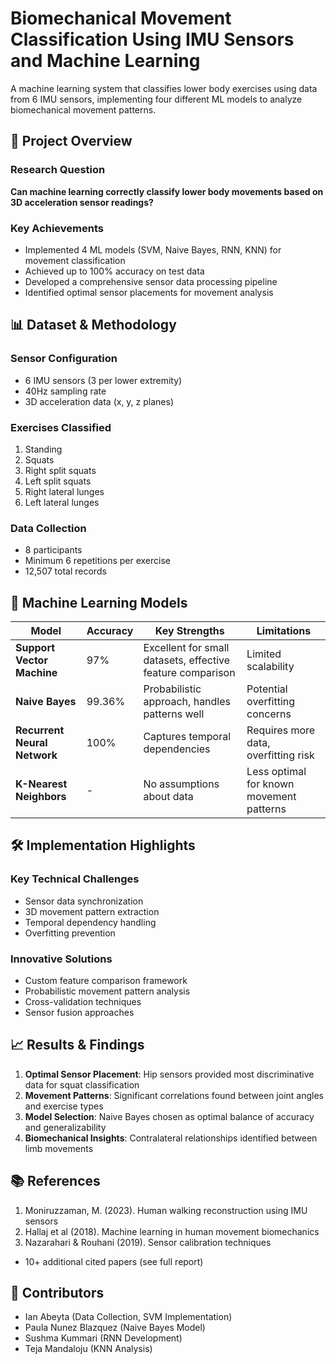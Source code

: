 # Biomechanical Movement Classification Using IMU Sensors and Machine Learning

A machine learning system that classifies lower body exercises using data from 6 IMU sensors, implementing four different ML models to analyze biomechanical movement patterns.

## 📌 Project Overview

### Research Question
**Can machine learning correctly classify lower body movements based on 3D acceleration sensor readings?**

### Key Achievements
- Implemented 4 ML models (SVM, Naive Bayes, RNN, KNN) for movement classification
- Achieved up to 100% accuracy on test data
- Developed a comprehensive sensor data processing pipeline
- Identified optimal sensor placements for movement analysis

## 📊 Dataset & Methodology

### Sensor Configuration
- 6 IMU sensors (3 per lower extremity)
- 40Hz sampling rate
- 3D acceleration data (x, y, z planes)

### Exercises Classified
1. Standing
2. Squats
3. Right split squats
4. Left split squats
5. Right lateral lunges
6. Left lateral lunges

### Data Collection
- 8 participants
- Minimum 6 repetitions per exercise
- 12,507 total records

## 🧠 Machine Learning Models

| Model | Accuracy | Key Strengths | Limitations |
|-------|----------|---------------|-------------|
| **Support Vector Machine** | 97% | Excellent for small datasets, effective feature comparison | Limited scalability |
| **Naive Bayes** | 99.36% | Probabilistic approach, handles patterns well | Potential overfitting concerns |
| **Recurrent Neural Network** | 100% | Captures temporal dependencies | Requires more data, overfitting risk |
| **K-Nearest Neighbors** | - | No assumptions about data | Less optimal for known movement patterns |


## 🛠️ Implementation Highlights

### Key Technical Challenges
- Sensor data synchronization
- 3D movement pattern extraction
- Temporal dependency handling
- Overfitting prevention

### Innovative Solutions
- Custom feature comparison framework
- Probabilistic movement pattern analysis
- Cross-validation techniques
- Sensor fusion approaches

## 📈 Results & Findings

1. **Optimal Sensor Placement**: Hip sensors provided most discriminative data for squat classification
2. **Movement Patterns**: Significant correlations found between joint angles and exercise types
3. **Model Selection**: Naive Bayes chosen as optimal balance of accuracy and generalizability
4. **Biomechanical Insights**: Contralateral relationships identified between limb movements

## 📚 References
1. Moniruzzaman, M. (2023). Human walking reconstruction using IMU sensors
2. Hallaj et al (2018). Machine learning in human movement biomechanics
3. Nazarahari & Rouhani (2019). Sensor calibration techniques
- 10+ additional cited papers (see full report)

## 🤝 Contributors
- Ian Abeyta (Data Collection, SVM Implementation)
- Paula Nunez Blazquez (Naive Bayes Model)
- Sushma Kummari (RNN Development)
- Teja Mandaloju (KNN Analysis)
